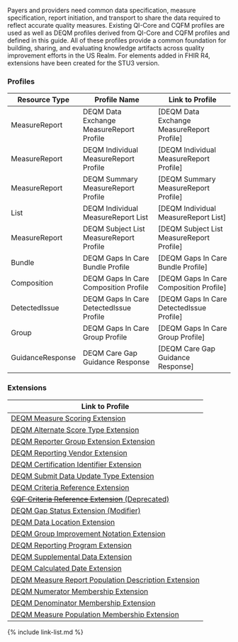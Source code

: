 
Payers and providers need common data specification, measure specification, report initiation, and transport to share the data required to reflect accurate quality measures. Existing QI-Core and CQFM profiles are used as well as DEQM profiles derived from QI-Core and CQFM profiles and defined in this guide. All of these profiles provide a common foundation for building, sharing, and evaluating knowledge artifacts across quality improvement efforts in the US Realm.  For elements added in FHIR R4, extensions have been created for the STU3 version.

### Profiles

|Resource Type|Profile Name|Link to Profile|
|---|---|---|
|MeasureReport|DEQM Data Exchange MeasureReport Profile|[DEQM Data Exchange MeasureReport Profile]|
|MeasureReport|DEQM Individual MeasureReport Profile|[DEQM Individual MeasureReport Profile]|
|MeasureReport|DEQM Summary MeasureReport Profile|[DEQM Summary MeasureReport Profile]|
|List|DEQM Individual MeasureReport List|[DEQM Individual MeasureReport List]|
|MeasureReport|DEQM Subject List MeasureReport Profile|[DEQM Subject List MeasureReport Profile]|
|Bundle|DEQM Gaps In Care Bundle Profile|[DEQM Gaps In Care Bundle Profile]|
|Composition|DEQM Gaps In Care Composition Profile|[DEQM Gaps In Care Composition Profile]|
|DetectedIssue|DEQM Gaps In Care DetectedIssue Profile|[DEQM Gaps In Care DetectedIssue Profile]|
|Group|DEQM Gaps In Care Group Profile|[DEQM Gaps In Care Group Profile]|
|GuidanceResponse|DEQM Care Gap Guidance Response|[DEQM Care Gap Guidance Response]|

### Extensions

| Link to Profile                                                                                     |
|-----------------------------------------------------------------------------------------------------|
| [DEQM Measure Scoring Extension](StructureDefinition-extension-measureScoring.html)                 |
| [DEQM Alternate Score Type Extension](StructureDefinition-extension-alternateScoreType.html)        |
| [DEQM Reporter Group Extension Extension](StructureDefinition-extension-reporterGroup.html)         |
| [DEQM Reporting Vendor Extension](StructureDefinition-extension-reportingVendor.html)               |
| [DEQM Certification Identifier Extension](StructureDefinition-extension-certificationIdentifier.html) |
| [DEQM Submit Data Update Type Extension](StructureDefinition-extension-submitDataUpdateType.html)   |
| [DEQM Criteria Reference Extension](StructureDefinition-extension-criteriaReference.html)           |
| [~~CQF Criteria Reference Extension~~ (Deprecated)](StructureDefinition-extension-populationReference.html)       |
| [DEQM Gap Status Extension (Modifier)](StructureDefinition-extension-gapStatus.html)                |
| [DEQM Data Location Extension](StructureDefinition-extension-dataLocation.html)                |
| [DEQM Group Improvement Notation Extension](StructureDefinition-extension-groupImprovementNotation.html)                |
| [DEQM Reporting Program Extension](StructureDefinition-extension-reportingProgram.html) |
| [DEQM Supplemental Data Extension](StructureDefinition-extension-supplementalData.html)                |
| [DEQM Calculated Date Extension](StructureDefinition-extension-calculatedDate.html)                |  
| [DEQM Measure Report Population Description Extension](StructureDefinition-extension-populationDescription.html) |
| [DEQM Numerator Membership Extension](StructureDefinition-cqf-numeratorMembership.html) |
| [DEQM Denominator Membership Extension](StructureDefinition-cqf-denominatorMembership.html) |
| [DEQM Measure Population Membership Extension](StructureDefinition-cqf-measurePopulationMembership.html) |

{% include link-list.md %}
